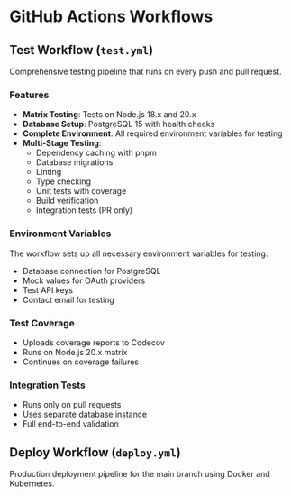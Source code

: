 # GitHub Actions Workflows

## Test Workflow (`test.yml`)

Comprehensive testing pipeline that runs on every push and pull request.

### Features

- **Matrix Testing**: Tests on Node.js 18.x and 20.x
- **Database Setup**: PostgreSQL 15 with health checks
- **Complete Environment**: All required environment variables for testing
- **Multi-Stage Testing**:
  - Dependency caching with pnpm
  - Database migrations
  - Linting
  - Type checking
  - Unit tests with coverage
  - Build verification
  - Integration tests (PR only)

### Environment Variables

The workflow sets up all necessary environment variables for testing:

- Database connection for PostgreSQL
- Mock values for OAuth providers
- Test API keys
- Contact email for testing

### Test Coverage

- Uploads coverage reports to Codecov
- Runs on Node.js 20.x matrix
- Continues on coverage failures

### Integration Tests

- Runs only on pull requests
- Uses separate database instance
- Full end-to-end validation

## Deploy Workflow (`deploy.yml`)

Production deployment pipeline for the main branch using Docker and Kubernetes.
